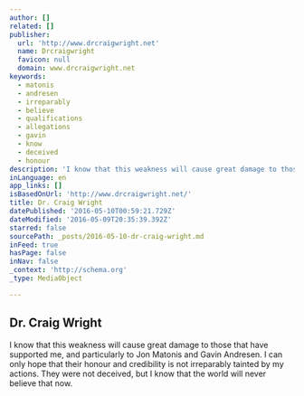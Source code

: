 ```yaml
---
author: []
related: []
publisher:
  url: 'http://www.drcraigwright.net'
  name: Drcraigwright
  favicon: null
  domain: www.drcraigwright.net
keywords:
  - matonis
  - andresen
  - irreparably
  - believe
  - qualifications
  - allegations
  - gavin
  - know
  - deceived
  - honour
description: 'I know that this weakness will cause great damage to those that have supported me, and particularly to Jon Matonis and Gavin Andresen. I can only hope that their honour and credibility is not irreparably tainted by my actions. They were not deceived, but I know that the world will never believe that now.'
inLanguage: en
app_links: []
isBasedOnUrl: 'http://www.drcraigwright.net/'
title: Dr. Craig Wright
datePublished: '2016-05-10T00:59:21.729Z'
dateModified: '2016-05-09T20:35:39.392Z'
starred: false
sourcePath: _posts/2016-05-10-dr-craig-wright.md
inFeed: true
hasPage: false
inNav: false
_context: 'http://schema.org'
_type: MediaObject

---
```

<article style=""><h1>Dr. Craig Wright</h1><p>I know that this weakness will cause great damage to those that have supported me, and particularly to Jon Matonis and Gavin Andresen. I can only hope that their honour and credibility is not irreparably tainted by my actions. They were not deceived, but I know that the world will never believe that now.</p></article>